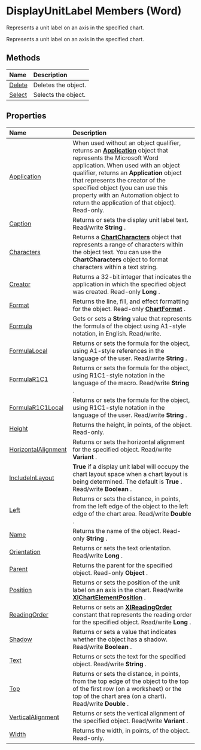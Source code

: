 
# DisplayUnitLabel Members (Word)
Represents a unit label on an axis in the specified chart.

Represents a unit label on an axis in the specified chart.


## Methods



|**Name**|**Description**|
|:-----|:-----|
|[Delete](ae6bfe91-f495-1638-84aa-0501e05312f1.md)|Deletes the object.|
|[Select](758926b5-9634-f81b-cfbf-93922f974f2f.md)|Selects the object.|

## Properties



|**Name**|**Description**|
|:-----|:-----|
|[Application](e0a0474e-87b8-fca8-4b67-e244ec3e9309.md)|When used without an object qualifier, returns an  **[Application](d1cf6f8f-4e88-bf01-93b4-90a83f79cb44.md)** object that represents the Microsoft Word application. When used with an object qualifier, returns an **Application** object that represents the creator of the specified object (you can use this property with an Automation object to return the application of that object). Read-only.|
|[Caption](54fdd1bd-b5d5-fdb1-5963-cab07a8a86b0.md)|Returns or sets the display unit label text. Read/write  **String** .|
|[Characters](9557eeff-306c-8f12-98c0-9a6e633b9511.md)|Returns a  **[ChartCharacters](cffe50a7-3fdc-75ad-2e32-081ba2310c1d.md)** object that represents a range of characters within the object text. You can use the **ChartCharacters** object to format characters within a text string.|
|[Creator](91197a0c-026a-6069-8739-d5b7627092a4.md)|Returns a 32-bit integer that indicates the application in which the specified object was created. Read-only  **Long** .|
|[Format](cb81306c-9e26-c3a2-4f7f-3b0c8f19cdeb.md)|Returns the line, fill, and effect formatting for the object. Read-only  **[ChartFormat](5f6546e8-c2fd-eec5-27a9-f2fd2c058f16.md)** .|
|[Formula](c15062de-7fe8-a019-6e94-89a90865acb7.md)|Gets or sets a  **String** value that represents the formula of the object using A1-style notation, in English. Read/write.|
|[FormulaLocal](2e1ca5f6-e03e-67bb-857e-b6561b5ef304.md)|Returns or sets the formula for the object, using A1-style references in the language of the user. Read/write  **String** .|
|[FormulaR1C1](58cc124a-8b9e-3c6e-6595-5372fe2ac943.md)|Returns or sets the formula for the object, using R1C1-style notation in the language of the macro. Read/write  **String** .|
|[FormulaR1C1Local](15968ea6-5df5-9013-a32b-f09cf2f51cfe.md)|Returns or sets the formula for the object, using R1C1-style notation in the language of the user. Read/write  **String** .|
|[Height](f69b85f2-c6f5-cf46-b75d-e6b96e79c3d2.md)|Returns the height, in points, of the object. Read-only.|
|[HorizontalAlignment](654964ba-00bd-bae0-f3a1-7b549c4abde7.md)|Returns or sets the horizontal alignment for the specified object. Read/write  **Variant** .|
|[IncludeInLayout](05f119fe-d0b1-9309-f6d2-86abdd81c548.md)| **True** if a display unit label will occupy the chart layout space when a chart layout is being determined. The default is **True** . Read/write **Boolean** .|
|[Left](fd31a971-7d02-bee2-e2aa-a2af03a76035.md)|Returns or sets the distance, in points, from the left edge of the object to the left edge of the chart area. Read/write  **Double** .|
|[Name](5090c77f-9ccd-0ae2-bc2b-ba3166bc39b2.md)|Returns the name of the object. Read-only  **String** .|
|[Orientation](795f9635-e33f-3dee-c9e6-199e95859257.md)|Returns or sets the text orientation. Read/write  **Long** .|
|[Parent](36c0ff07-d6e2-64b6-89f0-6dce3451660d.md)|Returns the parent for the specified object. Read-only  **Object** .|
|[Position](d3be656e-2b79-3fba-f8d4-9f3ce381c4b4.md)|Returns or sets the position of the unit label on an axis in the chart. Read/write  **[XlChartElementPosition](96be8751-d642-dddf-3fd0-588d6cfe7410.md)** .|
|[ReadingOrder](0d5c265a-0cfb-cce7-f37a-e5ef5776453f.md)|Returns or sets an  **[XlReadingOrder](eb7796d5-8ef5-96a4-dcf4-c86153f9a475.md)** constant that represents the reading order for the specified object. Read/write **Long** .|
|[Shadow](8827d651-126a-3e90-1fb9-80d31190b3ec.md)|Returns or sets a value that indicates whether the object has a shadow. Read/write  **Boolean** .|
|[Text](2abc2dea-b28a-5c0f-d7c8-f2abad8c96d3.md)|Returns or sets the text for the specified object. Read/write  **String** .|
|[Top](a7e91d8c-6c0a-8934-0b9a-4b035ac64ba6.md)|Returns or sets the distance, in points, from the top edge of the object to the top of the first row (on a worksheet) or the top of the chart area (on a chart). Read/write  **Double** .|
|[VerticalAlignment](02994453-289b-f596-3b4a-176935df919e.md)|Returns or sets the vertical alignment of the specified object. Read/write  **Variant** .|
|[Width](d559b621-164c-30b3-f38c-a237fbc91de0.md)|Returns the width, in points, of the object. Read-only.|
